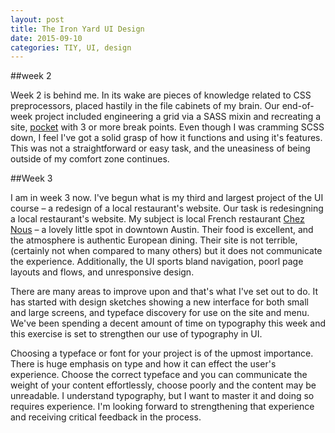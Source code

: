 ```yaml
---
layout: post
title: The Iron Yard UI Design
date: 2015-09-10
categories: TIY, UI, design
---
```


##week 2

Week 2 is behind me. In its wake are pieces of knowledge related to CSS preprocessors, placed hastily in the file cabinets of my brain. Our end-of-week project included engineering a grid via a SASS mixin and recreating a site, [pocket](http://www.getpocket.com) with 3 or more break points. Even though I was cramming SCSS down, I feel I've got a solid grasp of how it functions and using it's features. This was not a straightforward or easy task, and the uneasiness of being outside of my comfort zone continues.

##Week 3

I am in week 3 now. I've begun what is my third and largest project of the UI course – a redesign of a local restaurant's website. Our task is redesingning a local restaurant's website. My subject is local French restaurant [Chez Nous](http://www.cheznousaustin.com) – a lovely little spot in downtown Austin. Their food is excellent, and the atmosphere is authentic European dining. Their site is not terrible, (certainly not when compared to many others) but it does not communicate the experience. Additionally, the UI sports bland navigation, poorl page layouts and flows, and unresponsive design.

There are many areas to improve upon and that's what I've set out to do. It has started with design sketches showing a new interface for both small and large screens, and typeface discovery for use on the site and menu. We've been spending a decent amount of time on typography this week and this exercise is set to strengthen our use of typography in UI. 

Choosing a typeface or font for your project is of the upmost importance. There is huge emphasis on type and how it can effect the user's experience. Choose the correct typeface and you can communicate the weight of your content effortlessly, choose poorly and the content may be unreadable. I understand typography, but I want to master it and doing so requires experience. I'm looking forward to strengthening that experience and receiving critical feedback in the process.